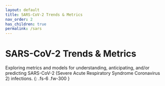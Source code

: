 ```yaml
---
layout: default
title: SARS-CoV-2 Trends & Metrics
nav_order: 2
has_children: true
permalink: /sars
---
```


# SARS-CoV-2 Trends & Metrics

Exploring metrics and models for understanding, anticipating, and/or predicting SARS-CoV-2 (Severe Acute Respiratory Syndrome Coronavirus 2) infections.
{: .fs-6 .fw-300 }
